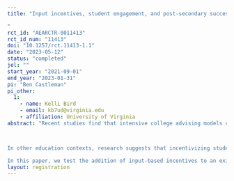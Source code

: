 ```yaml
---
title: "Input incentives, student engagement, and post-secondary success: Experimental evidence from a national college advising program
"
rct_id: "AEARCTR-0011413"
rct_id_num: "11413"
doi: "10.1257/rct.11413-1.1"
date: "2023-05-12"
status: "completed"
jel: ""
start_year: "2021-09-01"
end_year: "2023-01-31"
pi: "Ben Castleman"
pi_other:
  1:
    - name: Kelli Bird
    - email: kb7ud@virginia.edu
    - affiliation: University of Virginia
abstract: "Recent studies find that intensive college advising models can significantly improve college choice and later success among lower-income students (e.g. Barr and Castleman, 2021; Bettinger and Evans, 2019; Castleman, Deustchlander, and Lohner, 2020).  However, the impacts are more modest for remote advising programs like the CollegePoint initiative (Sullivan et al, 2021). In an attempt to further improve college choice and success, other programs have included a financial incentive component; the evaluations of these programs show that its the combination of the financial incentives and intensive support services that drive the large impacts (Angrist, Lang, and Oreopolous, 2009, Carrell and Sacerdote, 2017).

In other education contexts, research suggests that incentivizing student inputs (e.g. time spent in a learning module) can be more effective and efficient than incentivizing student outputs (e.g. text scores) (Clark et al, 2020; Fryer, 2011, Hirshleifer, 2021). This pattern of findings is likely due to students having a high degree of control over task-oriented inputs, while facing greater uncertainty about outputs that occur further in the future and not possessing the necessary skills to effectively improve the outcomes on which they are assessed on their own. 
In this paper, we test the addition of input-based incentives to an existing remote advising program targeted toward high-achieving, low- to moderate-income high school students. This population is of particular interest due to the high degree of undermatch based on college-quality (Hoxby and Avery, 2013) and the relationship between college quality and social mobility (Chetty et al, 2017). "
layout: registration
---
```


